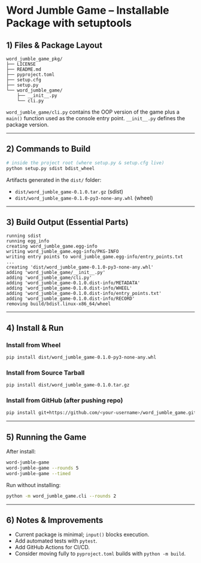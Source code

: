 # Word Jumble Game – Installable Package with setuptools

## 1) Files & Package Layout

```
word_jumble_game_pkg/
├── LICENSE
├── README.md
├── pyproject.toml
├── setup.cfg
├── setup.py
└── word_jumble_game/
    ├── __init__.py
    └── cli.py
```

`word_jumble_game/cli.py` contains the OOP version of the game plus a `main()` function used as the console entry point. `__init__.py` defines the package version.

---

## 2) Commands to Build

```bash
# inside the project root (where setup.py & setup.cfg live)
python setup.py sdist bdist_wheel
```

Artifacts generated in the `dist/` folder:
- `dist/word_jumble_game-0.1.0.tar.gz` (sdist)
- `dist/word_jumble_game-0.1.0-py3-none-any.whl` (wheel)

---

## 3) Build Output (Essential Parts)

```
running sdist
running egg_info
creating word_jumble_game.egg-info
writing word_jumble_game.egg-info/PKG-INFO
writing entry points to word_jumble_game.egg-info/entry_points.txt
...
creating 'dist/word_jumble_game-0.1.0-py3-none-any.whl'
adding 'word_jumble_game/__init__.py'
adding 'word_jumble_game/cli.py'
adding 'word_jumble_game-0.1.0.dist-info/METADATA'
adding 'word_jumble_game-0.1.0.dist-info/WHEEL'
adding 'word_jumble_game-0.1.0.dist-info/entry_points.txt'
adding 'word_jumble_game-0.1.0.dist-info/RECORD'
removing build/bdist.linux-x86_64/wheel
```

---

## 4) Install & Run

### Install from Wheel
```bash
pip install dist/word_jumble_game-0.1.0-py3-none-any.whl
```

### Install from Source Tarball
```bash
pip install dist/word_jumble_game-0.1.0.tar.gz
```

### Install from GitHub (after pushing repo)
```bash
pip install git+https://github.com/<your-username>/word_jumble_game.git
```

---

## 5) Running the Game

After install:
```bash
word-jumble-game
word-jumble-game --rounds 5
word-jumble-game --timed
```

Run without installing:
```bash
python -m word_jumble_game.cli --rounds 2
```

---

## 6) Notes & Improvements

- Current package is minimal; `input()` blocks execution.
- Add automated tests with `pytest`.
- Add GitHub Actions for CI/CD.
- Consider moving fully to `pyproject.toml` builds with `python -m build`.
